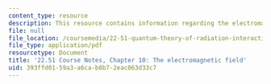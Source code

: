 ```yaml
---
content_type: resource
description: This resource contains information regarding the electromagnetic field.
file: null
file_location: /coursemedia/22-51-quantum-theory-of-radiation-interactions-fall-2012/393ffd0159a3a6cab8b72eac063d33c7_MIT22_51F12_Ch10.pdf
file_type: application/pdf
resourcetype: Document
title: '22.51 Course Notes, Chapter 10: The electromagnetic field'
uid: 393ffd01-59a3-a6ca-b8b7-2eac063d33c7
---
```

